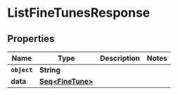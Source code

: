 

# ListFineTunesResponse


## Properties

Name | Type | Description | Notes
------------ | ------------- | ------------- | -------------
**`object`** | **String** |  | 
**data** | [**Seq&lt;FineTune&gt;**](FineTune.md) |  | 



